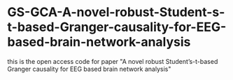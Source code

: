 # GS-GCA-A-novel-robust-Student-s-t-based-Granger-causality-for-EEG-based-brain-network-analysis
this is the open access code for paper "A novel robust Student’s-t-based Granger causality for EEG based brain network analysis"
